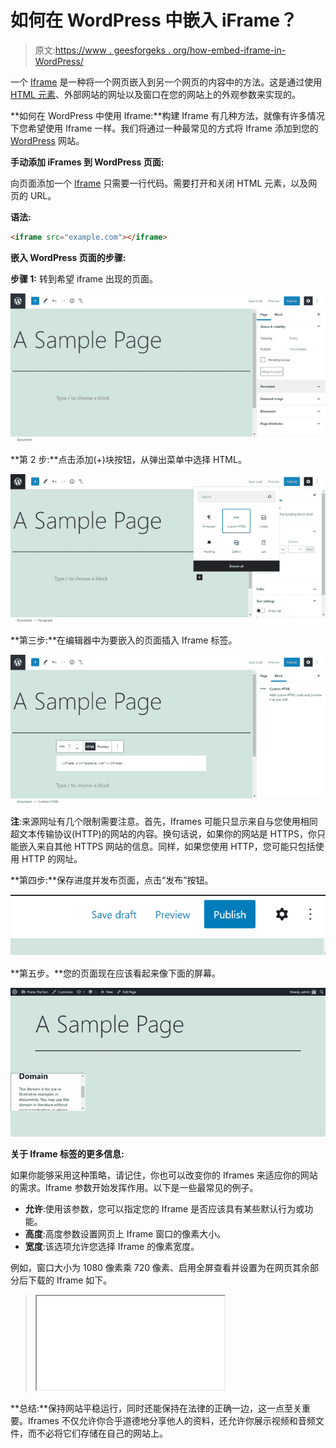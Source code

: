 # 如何在 WordPress 中嵌入 iFrame？

> 原文:[https://www . geesforgeks . org/how-embed-iframe-in-WordPress/](https://www.geeksforgeeks.org/how-to-embed-iframe-in-wordpress/)

一个 [Iframe](https://www.geeksforgeeks.org/html-iframes/) 是一种将一个网页嵌入到另一个网页的内容中的方法。这是通过使用 [HTML 元素](https://www.geeksforgeeks.org/html-elements/)、外部网站的网址以及窗口在您的网站上的外观参数来实现的。

**如何在 WordPress 中使用 Iframe:**构建 Iframe 有几种方法，就像有许多情况下您希望使用 Iframe 一样。我们将通过一种最常见的方式将 Iframe 添加到您的 [WordPress](https://www.geeksforgeeks.org/introduction-wordpress/) 网站。

**手动添加 iFrames 到 WordPress 页面:**

向页面添加一个 [Iframe](https://www.geeksforgeeks.org/html-iframes/) 只需要一行代码。需要打开和关闭 HTML 元素，以及网页的 URL。

**语法:**

```html
<iframe src="example.com"></iframe>
```

**嵌入 WordPress 页面的步骤:**

**步骤 1:** 转到希望 iframe 出现的页面。

![](img/6b4d350a43af09b84c6cc4add53acfa9.png)

**第 2 步:**点击添加(+)块按钮，从弹出菜单中选择 HTML。

![](img/43902169c382afa14447e8ba1c3aab67.png)

**第三步:**在编辑器中为要嵌入的页面插入 Iframe 标签。

![](img/1e585d6672e627d1dca28f314e997b55.png)

**注**:来源网址有几个限制需要注意。首先，Iframes 可能只显示来自与您使用相同超文本传输协议(HTTP)的网站的内容。换句话说，如果你的网站是 HTTPS，你只能嵌入来自其他 HTTPS 网站的信息。同样，如果您使用 HTTP，您可能只包括使用 HTTP 的网址。

**第四步:**保存进度并发布页面，点击“发布”按钮。

![](img/7b0b5bb63d06ba24a08809dd429e3e40.png)

**第五步。**您的页面现在应该看起来像下面的屏幕。

![](img/0f08b88b8bde10794fbf2e01521a577c.png)

**关于 Iframe 标签的更多信息:**

如果你能够采用这种策略，请记住，你也可以改变你的 Iframes 来适应你的网站的需求。Iframe 参数开始发挥作用。以下是一些最常见的例子。

*   **允许**:使用该参数，您可以指定您的 Iframe 是否应该具有某些默认行为或功能。
*   **高度**:高度参数设置网页上 Iframe 窗口的像素大小。
*   **宽度**:该选项允许您选择 Iframe 的像素宽度。

例如，窗口大小为 1080 像素乘 720 像素、启用全屏查看并设置为在网页其余部分后下载的 Iframe 如下。

> <iframe src="”https://example.com”" width="”1080″" height="”720″" allow="”fullscreen”"></iframe>

**总结:**保持网站平稳运行，同时还能保持在法律的正确一边，这一点至关重要。Iframes 不仅允许你合乎道德地分享他人的资料，还允许你展示视频和音频文件，而不必将它们存储在自己的网站上。